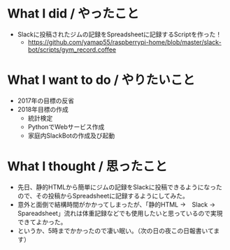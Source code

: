 # What I did / やったこと
- Slackに投稿されたジムの記録をSpreadsheetに記録するScriptを作った！
  - https://github.com/yamap55/raspberrypi-home/blob/master/slack-bot/scripts/gym_record.coffee

# What I want to do / やりたいこと
- 2017年の目標の反省
- 2018年目標の作成
  - 統計検定
  - PythonでWebサービス作成
  - 家庭内SlackBotの作成及び起動

# What I thought / 思ったこと
- 先日、静的HTMLから簡単にジムの記録をSlackに投稿できるようになったので、その投稿からSpreadsheetに記録するようにしてみた。
- 意外と面倒で結構時間がかかってしまったが、「静的HTML →　Slack → Spareadsheet」流れは体重記録などでも使用したいと思っているので実現できてよかった。
- というか、5時までかかったので凄い眠い。（次の日の夜この日報書いてます）
